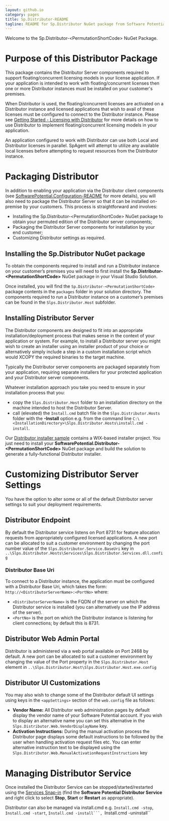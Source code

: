 ```yaml
---
layout: github.io
category: pages
title: Sp.Distributor-README
tagline: README for Sp.Distributor NuGet package from Software Potential
---
```


Welcome to the Sp.Distributor-&lt;PermutationShortCode&gt; NuGet Package.


# Purpose of this Distributor Package

This package contains the Distributor Server components required to support floating/concurrent licensing models in your license application. If your application is intended to work with floating/concurrent licenses then one or more Distributor instances must be installed on your customer's premises.

When Distributor is used, the floating/concurrent licenses are activated on a Distributor instance and licensed applications that wish to avail of these licenses must be configured to connect to the Distributor instance. Please see [Getting Started - Licensing with Distributor](http://docs.softwarepotential.com/Getting-Started-With-Distributor.html) for more details on how to use Distributor to implement floating/concurrent licensing models in your application.

An application configured to work with Distributor can use both Local and Distributor licenses in parallel. SpAgent will attempt to utilize any available local licenses before attempting to request resources from the Distributor instance.

# Packaging Distributor
In addition to enabling your application via the Distributor client components (see [SoftwarePotential.Configuration-README](http://docs.softwarepotential.com/Configuration.Distributor-README.html) for more details), you will also need to package the Distributor Server so that it can be installed on-premise by your customers. This process is straightforward and involves:

- Installing the Sp.Distributor-&lt;PermutationShortCode&gt; NuGet package to obtain your permuted edition of the Distributor server components;
- Packaging the Distributor Server components for installation by your end customer;
- Customizing Distributor settings as required.

## Installing the Sp.Distributor NuGet package
To obtain the components required to install and run a Distributor instance on your customer’s premises you will need to first install the **Sp.Distributor-&lt;PermutationShortCode&gt;** NuGet package in your Visual Studio Solution. 

Once installed, you will find the `Sp.Distributor-<PermutationShortCode>` package contents in the `packages`  folder in your solution directory. The components required to run a Distributor instance on a customer’s premises can be found in the `Slps.Distributor.Host` subfolder. 

## Installing Distributor Server
The Distributor components are designed to fit into an appropriate installation/deployment process that makes sense in the context of your application or system. For example, to install a Distributor server you might wish to create an installer using an installer product of your choice or alternatively simply include a step in a custom installation script which would XCOPY the required binaries to the target machine. 

Typically the Distributor server components are packaged separately from your application, requiring separate installers for your protected application and your Distributor server components.  

Whatever installation approach you take you need to ensure in your installation process that you:  
- copy the `Slps.Distributor.Host` folder to an installation directory on the machine intended to host the Distributor Server.
- call (elevated) the ``Install.cmd`` batch file in the ``Slps.Distributor.Hosts`` folder with the **-Install** option e.g. from the command line ```C:\<InstallationDirectory>\Slps.Distributor.Hosts\install.cmd -install```.

Our [Distributor installer sample](https://github.com/SoftwarePotential/samples/tree/master/Licensing/Desktop/Distributed/Installer) contains a WIX-based installer project. You just need to install your **SoftwarePotential.Distributor-&lt;PermutationShortCode&gt;** NuGet package and build the solution to generate a fully-functional Distributor installer.

# Customizing Distributor Server Settings
You have the option to alter some or all of the default Distributor server settings to suit your deployment requirements.
## Distributor Endpoint
By default the Distributor service listens on Port 8731 for feature allocation requests from appropriately configured licensed applications. A new port can be allocated to suit a customer environment by changing the port number value of the ```Slps.Distributor.Service.BaseUri``` key in ```..\Slps.Distributor.Hosts\Services\Slps.Distributor.Services.dll.config``` 

### Distributor Base Uri
To connect to a Distributor instance, the application must be configured with a Distributor Base Uri, which takes the form: `http://<DistributorServerName>:<PortNo>` where:
* `<DistributorServerName>` is the FQDN of the server on which the Distributor service is installed (you can alternatively use the IP address of the server).
* `<PortNo>` is the port on which the Distributor instance is listening for client connections; by default this is 8731.

## Distributor Web Admin Portal
Distributor is administered via a web portal available on Port 2468 by default. A new port can be allocated to suit a customer environment by changing the value of the Port property in the ```Slps.Distributor.Host``` element in ```..\Slps.Distributor.Host\Slps.Distributor.Host.exe.config``` 

## Distributor UI Customizations
You may also wish to change some of the Distributor default UI settings using keys in the ```<appSettings>``` section of the `web.config` file as follows:

- **Vendor Name:** All Distributor web administration pages by default display the vendor name of your Software Potential account. If you wish to display an alternative name you can set this alternative in the ```Slps.Distributor.Web.VendorDisplayName``` key.
- **Activation Instructions:** During the manual activation process the Distributor page displays some default instructions to be followed by the user when handling activation request files etc. You can enter alternative instruction text to be displayed using the ```Slps.Distributor.Web.ManualActivationRequestInstructions``` key

# Managing Distributor Service
Once installed the Distributor Service can be stopped/started/restarted using the [Services Snap-in](http://technet.microsoft.com/en-us/library/cc736564.aspx) (find the **Software Potential Distributor Service** and right click to select **Stop**, **Start** or **Restart** as appropriate).

Distributor can also be managed via install.cmd e.g. ``Install.cmd -stop``, ``Install.cmd -start``, ``Install.cmd -install```, ``Install.cmd -uninstall``

